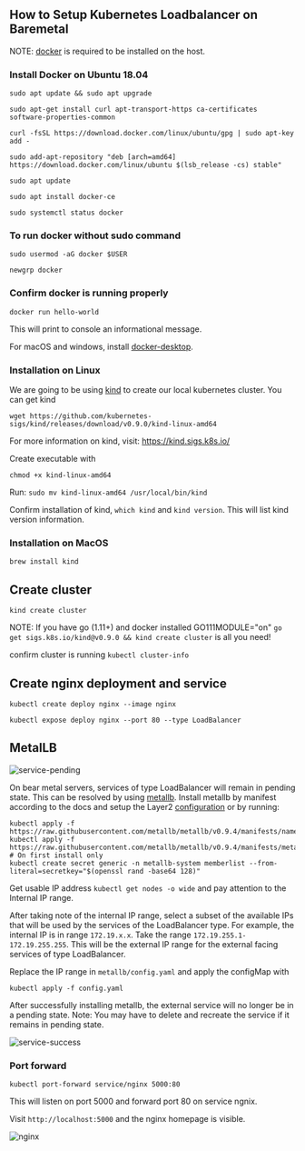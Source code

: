 ## How to Setup Kubernetes Loadbalancer on Baremetal

NOTE: [docker](https://docs.docker.com/engine/install/ubuntu/) is required to be installed on the host.
### Install Docker on Ubuntu 18.04
```
sudo apt update && sudo apt upgrade
```
```
sudo apt-get install curl apt-transport-https ca-certificates software-properties-common
```
```
curl -fsSL https://download.docker.com/linux/ubuntu/gpg | sudo apt-key add -
```
```
sudo add-apt-repository "deb [arch=amd64] https://download.docker.com/linux/ubuntu $(lsb_release -cs) stable"
```
```
sudo apt update
```
```
sudo apt install docker-ce
```
```
sudo systemctl status docker
```

### To run docker without sudo command
```
sudo usermod -aG docker $USER
```
```
newgrp docker
```

### Confirm docker is running properly
```
docker run hello-world
```
This will print to console an informational message.

For macOS and windows, install [docker-desktop](https://www.docker.com/products/docker-desktop).

### Installation on Linux
We are going to be using [kind](https://github.com/kubernetes-sigs/kind) to create our local kubernetes cluster. You can get kind
```
wget https://github.com/kubernetes-sigs/kind/releases/download/v0.9.0/kind-linux-amd64
```

For more information on kind, visit: https://kind.sigs.k8s.io/  

Create executable with 
```
chmod +x kind-linux-amd64
```  

Run: `sudo mv kind-linux-amd64 /usr/local/bin/kind`  

Confirm installation of kind, `which kind` and `kind version`. This will list kind version information.

### Installation on MacOS
```
brew install kind
```

## Create cluster
```
kind create cluster
```  

NOTE: If you have go (1.11+) and docker installed GO111MODULE="on" `go get sigs.k8s.io/kind@v0.9.0 && kind create cluster` is all you need!  

confirm cluster is running `kubectl cluster-info`  

## Create nginx deployment and service
```
kubectl create deploy nginx --image nginx
```
```
kubectl expose deploy nginx --port 80 --type LoadBalancer
```  

## MetalLB
![service-pending](https://github.com/learningdollars/kubernetes-loadbalancer-localhost-bare-metal/blob/main/images/kind-pending.PNG)  

On bear metal servers, services of type LoadBalancer will remain in pending state. This can be resolved by using [metallb](https://metallb.universe.tf/installation/). Install metallb by manifest according to the docs and setup the Layer2 [configuration](https://metallb.universe.tf/configuration/) or by running:  
```
kubectl apply -f https://raw.githubusercontent.com/metallb/metallb/v0.9.4/manifests/namespace.yaml
kubectl apply -f https://raw.githubusercontent.com/metallb/metallb/v0.9.4/manifests/metallb.yaml
# On first install only
kubectl create secret generic -n metallb-system memberlist --from-literal=secretkey="$(openssl rand -base64 128)"
```

Get usable IP address `kubectl get nodes -o wide` and pay attention to the Internal IP range.  

After taking note of the internal IP range, select a subset of the available IPs that will be used by the services of the LoadBalancer type. For example, the internal IP is in range `172.19.x.x`. Take the range `172.19.255.1-172.19.255.255`. This will be the external IP range for the external facing services of type LoadBalancer.  

Replace the IP range in `metallb/config.yaml` and apply the configMap with  
```
kubectl apply -f config.yaml
```

After successfully installing metallb, the external service will no longer be in a pending state. 
Note: You may have to delete and recreate the service if it remains in pending state.  

![service-success](https://github.com/learningdollars/kubernetes-loadbalancer-localhost-bare-metal/blob/main/images/kind-ip-loadbalancer.PNG)  

### Port forward
```
kubectl port-forward service/nginx 5000:80
```  
This will listen on port 5000 and forward port 80 on service ngnix. 

Visit `http://localhost:5000` and the nginx homepage is visible.

![nginx](https://github.com/learningdollars/kubernetes-loadbalancer-localhost-bare-metal/blob/main/images/kind-ngnix.PNG)
